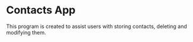 # Contacts App
 
This program is created to assist users with storing contacts, deleting and modifying them.
